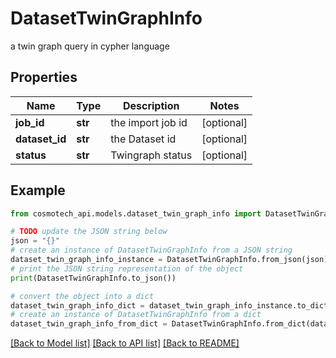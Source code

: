 # DatasetTwinGraphInfo

a twin graph query in cypher language

## Properties

Name | Type | Description | Notes
------------ | ------------- | ------------- | -------------
**job_id** | **str** | the import job id | [optional] 
**dataset_id** | **str** | the Dataset id | [optional] 
**status** | **str** | Twingraph status | [optional] 

## Example

```python
from cosmotech_api.models.dataset_twin_graph_info import DatasetTwinGraphInfo

# TODO update the JSON string below
json = "{}"
# create an instance of DatasetTwinGraphInfo from a JSON string
dataset_twin_graph_info_instance = DatasetTwinGraphInfo.from_json(json)
# print the JSON string representation of the object
print(DatasetTwinGraphInfo.to_json())

# convert the object into a dict
dataset_twin_graph_info_dict = dataset_twin_graph_info_instance.to_dict()
# create an instance of DatasetTwinGraphInfo from a dict
dataset_twin_graph_info_from_dict = DatasetTwinGraphInfo.from_dict(dataset_twin_graph_info_dict)
```
[[Back to Model list]](../README.md#documentation-for-models) [[Back to API list]](../README.md#documentation-for-api-endpoints) [[Back to README]](../README.md)


